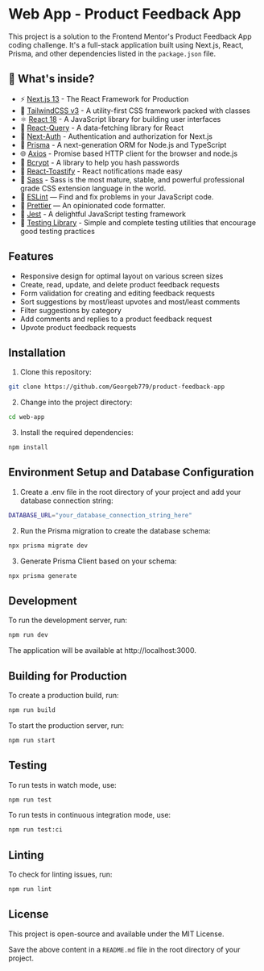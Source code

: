 # Web App - Product Feedback App

This project is a solution to the Frontend Mentor's Product Feedback App coding challenge. It's a full-stack application built using Next.js, React, Prisma, and other dependencies listed in the `package.json` file.

## 🧐 What's inside?

- ⚡️ [Next.js 13](https://nextjs.org/) - The React Framework for Production
- 🧁 [TailwindCSS v3](https://tailwindcss.com/) - A utility-first CSS framework packed with classes
- ⚛️ [React 18](https://reactjs.org/) - A JavaScript library for building user interfaces
- 🧱 [React-Query](https://react-query.tanstack.com/) - A data-fetching library for React
- 🚀 [Next-Auth](https://next-auth.js.org/) - Authentication and authorization for Next.js
- 🍪 [Prisma](https://www.prisma.io/) - A next-generation ORM for Node.js and TypeScript
- 🌐 [Axios](https://axios-http.com/) - Promise based HTTP client for the browser and node.js
- 🔐 [Bcrypt](https://github.com/kelektiv/node.bcrypt.js) - A library to help you hash passwords
- 🌈 [React-Toastify](https://github.com/fkhadra/react-toastify) - React notifications made easy
- 🎨 [Sass](https://sass-lang.com/) - Sass is the most mature, stable, and powerful professional grade CSS extension language in the world.
- 📏 [ESLint](https://eslint.org/) — Find and fix problems in your JavaScript code.
- 🦋 [Prettier](https://prettier.io/) — An opinionated code formatter.
- 🧪 [Jest](https://jestjs.io/) - A delightful JavaScript testing framework
- 🐶 [Testing Library](https://testing-library.com/) - Simple and complete testing utilities that encourage good testing practices

## Features

- Responsive design for optimal layout on various screen sizes
- Create, read, update, and delete product feedback requests
- Form validation for creating and editing feedback requests
- Sort suggestions by most/least upvotes and most/least comments
- Filter suggestions by category
- Add comments and replies to a product feedback request
- Upvote product feedback requests

## Installation

1. Clone this repository:

```bash
git clone https://github.com/Georgeb779/product-feedback-app
```

2. Change into the project directory:

```bash
cd web-app
```

3. Install the required dependencies:

```bash
npm install
```

## Environment Setup and Database Configuration

1. Create a .env file in the root directory of your project and add your database connection string:

```bash
DATABASE_URL="your_database_connection_string_here"
```

2. Run the Prisma migration to create the database schema:

```bash
npx prisma migrate dev
```

3. Generate Prisma Client based on your schema:

```bash
npx prisma generate
```

## Development

To run the development server, run:

```bash
npm run dev
```

The application will be available at http://localhost:3000.

## Building for Production

To create a production build, run:

```bash
npm run build
```

To start the production server, run:

```bash
npm run start
```

## Testing

To run tests in watch mode, use:

```bash
npm run test
```

To run tests in continuous integration mode, use:

```bash
npm run test:ci
```

## Linting

To check for linting issues, run:

```bash
npm run lint
```

## License

This project is open-source and available under the MIT License.

Save the above content in a `README.md` file in the root directory of your project.
